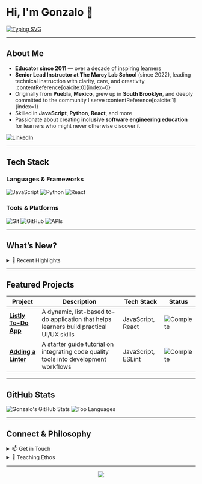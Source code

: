 # Hi, I'm Gonzalo 🫶

[![Typing SVG](https://readme-typing-svg.demolab.com?font=Press+Start+2P&size=16&pause=1000&color=355E3B&width=900&lines=Educator+since+2011;+SWE+educator+at+The+Marcy+Lab+School+since+2022)](https://git.io/typing-svg)

---

##  About Me

-  **Educator since 2011** — over a decade of inspiring learners  
-  **Senior Lead Instructor at The Marcy Lab School** (since 2022), leading technical instruction with clarity, care, and creativity :contentReference[oaicite:0]{index=0}  
- Originally from **Puebla, Mexico**, grew up in **South Brooklyn**, and deeply committed to the community I serve :contentReference[oaicite:1]{index=1}  
- Skilled in **JavaScript**, **Python**, **React**, and more  
- Passionate about creating **inclusive software engineering education** for learners who might never otherwise discover it

[![LinkedIn](https://img.shields.io/badge/LinkedIn-0077B5?style=for-the-badge&logo=linkedin&logoColor=white)](https://www.linkedin.com/in/gonzalo-romero-931841230)

---

##  Tech Stack

### Languages & Frameworks
![JavaScript](https://img.shields.io/badge/-JavaScript-F7DF1E?logo=javascript&logoColor=black&style=for-the-badge)
![Python](https://img.shields.io/badge/-Python-3776AB?logo=python&logoColor=white&style=for-the-badge)
![React](https://img.shields.io/badge/-React-61DAFB?logo=react&logoColor=black&style=for-the-badge)

### Tools & Platforms
![Git](https://img.shields.io/badge/-Git-F05032?logo=git&logoColor=white&style=for-the-badge)
![GitHub](https://img.shields.io/badge/-GitHub-181717?logo=github&logoColor=white&style=for-the-badge)
![APIs](https://img.shields.io/badge/-APIs-009688?logo=api&logoColor=white&style=for-the-badge)

---

##  What’s New?

<details>
<summary>🎉 Recent Highlights</summary>
-  Developed inclusive educational tools and curriculum for diverse learners  
-  Led engaging, hands-on workshops at The Marcy Lab School  
-  Collaborated on open-source projects supporting equitable educational access  
</details>

---

##  Featured Projects

<div align="center">

| Project | Description | Tech Stack | Status |
|--------|-------------|------------|--------|
| [**Listly To-Do App**](https://github.com/Gonzalomarcylabschool/listly-todo-app) | A dynamic, list-based to-do application that helps learners build practical UI/UX skills | JavaScript, React | ![Complete](https://img.shields.io/badge/Status-Complete-success) |
| [**Adding a Linter**](https://github.com/Gonzalomarcylabschool/adding-a-linter) | A starter guide tutorial on integrating code quality tools into development workflows | JavaScript, ESLint | ![Complete](https://img.shields.io/badge/Status-Complete-success) |

</div>

---

##  GitHub Stats

![Gonzalo's GitHub Stats](https://github-readme-stats.vercel.app/api?username=Gonzalomarcylabschool&show_icons=true&theme=dark&hide_rank=true)
![Top Languages](https://github-readme-stats.vercel.app/api/top-langs/?username=Gonzalomarcylabschool&layout=compact&theme=dark)

---

##  Connect & Philosophy

<details>
<summary>📫 Get in Touch</summary>

- **Email:** gonzalo@marcylabschool.org  
- **LinkedIn:** [Gonzalo Romero](https://www.linkedin.com/in/gonzalo-romero-931841230)  
- **Location:** Brooklyn, NY  

</details>

<details>
<summary>💭 Teaching Ethos</summary>

<i>"A master of absorbing large amounts of information and distilling it in digestible ways—bringing clarity and fun to every lecture." — Marcy Lab School bio :contentReference[oaicite:2]{index=2}</i>

</details>

---

<div align="center">
  <img src="https://capsule-render.vercel.app/api?type=waving&color=355E3B&height=120&section=footer" />
</div>
